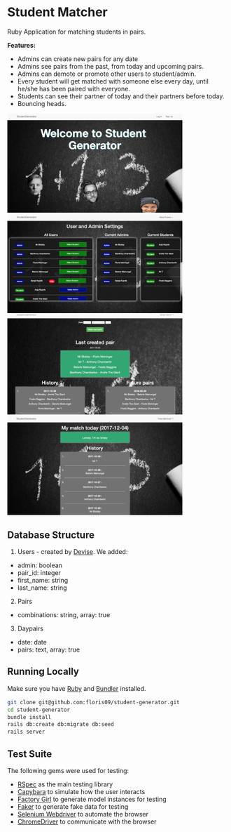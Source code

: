 # Student Matcher

Ruby Application for matching students in pairs.

**Features:**
- Admins can create new pairs for any date
- Admins see pairs from the past, from today and upcoming pairs.
- Admins can demote or promote other users to student/admin.
- Every student will get matched with someone else every day, until he/she has been paired with everyone.
- Students can see their partner of today and their partners before today.
- Bouncing heads.

<img src="https://github.com/floris09/student-generator/blob/master/app/assets/images/Screen%20Shot%202017-12-04%20at%2009.58.53.png" width= "400" display="inline" margin="0" />
<img src="https://github.com/floris09/student-generator/blob/master/app/assets/images/Screen%20Shot%202017-12-04%20at%2009.59.52.png" width= "400" display="inline" margin="0" />
<img src="https://github.com/floris09/student-generator/blob/master/app/assets/images/Screen%20Shot%202017-12-04%20at%2010.00.36.png" width= "400" display="inline" margin="0" />
<img src="https://github.com/floris09/student-generator/blob/master/app/assets/images/Screen%20Shot%202017-12-04%20at%2010.16.21.png" width= "400" display="inline" margin="0" />

## Database Structure

1. Users - created by [Devise](https://github.com/plataformatec/devise). We added:
  * admin: boolean
  * pair_id: integer
  * first_name: string
  * last_name: string
  
2. Pairs
  * combinations: string, array: true

3. Daypairs
  * date: date
  * pairs: text, array: true

## Running Locally

Make sure you have [Ruby](https://www.ruby-lang.org/en/) and [Bundler](http://bundler.io/) installed.

```bash
git clone git@github.com:floris09/student-generator.git
cd student-generator
bundle install
rails db:create db:migrate db:seed
rails server
```

## Test Suite

The following gems were used for testing:
  * [RSpec](http://rspec.info/) as the main testing library
  * [Capybara](http://teamcapybara.github.io/capybara/) to simulate how the user interacts
  * [Factory Girl](http://www.rubydoc.info/gems/factory_girl/file/GETTING_STARTED.md) to generate model instances for testing
  * [Faker](https://github.com/stympy/faker) to generate fake data for testing
  * [Selenium Webdriver](http://www.seleniumhq.org/) to automate the browser
  * [ChromeDriver](https://sites.google.com/a/chromium.org/chromedriver/) to communicate with the browser
